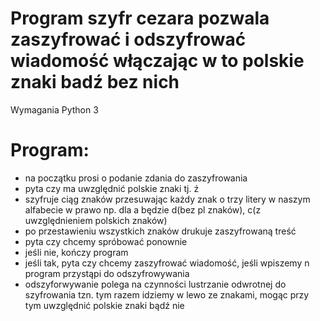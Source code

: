 # Program szyfr cezara pozwala zaszyfrować i odszyfrować wiadomość włączając w to polskie znaki badź bez nich

Wymagania Python 3

# Program:
- na początku prosi o podanie zdania do zaszyfrowania
- pyta czy ma uwzględnić polskie znaki tj. ź 
- szyfruje ciąg znaków przesuwając każdy znak o trzy litery w naszym alfabecie w prawo 
np. dla a będzie d(bez pl znaków), c(z uwzględnieniem polskich znaków)
- po przestawieniu wszystkich znaków drukuje zaszyfrowaną treść
- pyta czy chcemy spróbować ponownie
- jeśli nie, kończy program
- jeśli tak, pyta czy chcemy zaszyfrować wiadomość, jeśli wpiszemy n program przystąpi do odszyfrowywania
- odszyforwywanie polega na czynności lustrzanie odwrotnej do szyfrowania 
tzn. tym razem idziemy w lewo ze znakami, mogąc przy tym uwzględnić polskie znaki bądź nie
